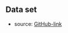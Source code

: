 ## Data set

- source:
[GitHub-link](https://github.com/ankitshah009/Task-4-Large-scale-weakly-supervised-sound-event-detection-for-smart-cars)